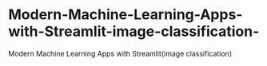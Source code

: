 # Modern-Machine-Learning-Apps-with-Streamlit-image-classification-
Modern Machine Learning Apps with Streamlit(image classification)
